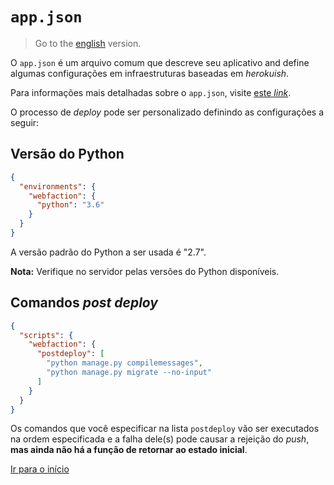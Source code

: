 # `app.json`

> Go to the [english][english_version] version.

O `app.json` é um arquivo comum que descreve seu aplicativo and define algumas
configurações em infraestruturas baseadas em _herokuish_.

Para informações mais detalhadas sobre o `app.json`, visite [este _link_][app_json_link].

O processo de _deploy_ pode ser personalizado definindo as configurações a seguir:

## Versão do Python

```json
{
  "environments": {
    "webfaction": {
      "python": "3.6"
    }
  }
}
```

A versão padrão do Python a ser usada é "2.7".

**Nota:** Verifique no servidor pelas versões do Python disponíveis.

## Comandos _post deploy_

```json
{
  "scripts": {
    "webfaction": {
      "postdeploy": [
        "python manage.py compilemessages",
        "python manage.py migrate --no-input"
      ]
    }
  }
}
```

Os comandos que você especificar na lista `postdeploy` vão ser executados na
ordem especificada e a falha dele(s) pode causar a rejeição do _push_,
**mas ainda não há a função de retornar ao estado inicial**.

[Ir para o início][readme]

[readme]: https://github.com/dewayinc/bare-django-repo/blob/master/docs/languages/pt_BR/README.md
[app_json_link]: https://devcenter.heroku.com/articles/app-json-schema
[english_version]: https://github.com/dewayinc/bare-django-repo/blob/master/docs/APP_JSON.md
